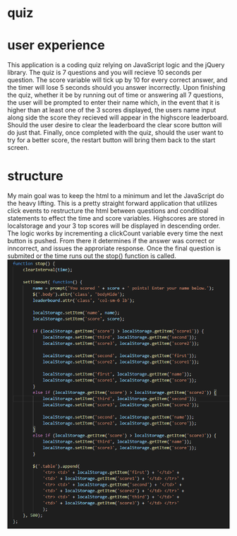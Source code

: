 # quiz

# user experience
This application is a coding quiz relying on JavaScript logic and the jQuery library. The quiz is 7 
questions and you will recieve 10 seconds per question. The score variable will tick up by 10 for every 
correct answer, and the timer will lose 5 seconds should you answer incorrectly. Upon finishing the quiz,
whether it be by running out of time or answering all 7 questions, the user will be prompted to enter 
their name which, in the event that it is higher than at least one of the 3 scores displayed, the users 
name input along side the score they recieved will appear in the highscore leaderboard. Should the user 
desire to clear the leaderboard the clear score button will do just that. Finally, once completed with 
the quiz, should the user want to try for a better score, the restart button will bring them back to the 
start screen.

# structure
My main goal was to keep the html to a minimum and let the JavaScript do the heavy lifting. This is a 
pretty straight forward application that utilizes click events to restructure the html between questions 
and conditioal statements to effect the time and score variables. Highscores are stored in localstorage 
and your 3 top scores will be displayed in descending order. The logic works by incrementing a clickCount 
variable every time the next button is pushed. From there it determines if the answer was correct or 
inncorrect, and issues the approriate response. Once the final question is submited or the time runs out
the stop() function is called. 
![Alt text](/images/stop.png "Optional Title")